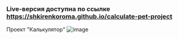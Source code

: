 ### Live-версия доступна по ссылке https://shkirenkoroma.github.io/calculate-pet-project
Проект "Калькулятор"
![image](https://user-images.githubusercontent.com/61347452/228733035-2ca49b6f-bd24-4f72-a45d-fd7b186a1ad6.png)
